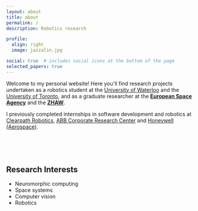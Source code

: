 ```yaml
---
layout: about
title: about
permalink: /
description: Robotics research

profile:
  align: right
  image: jazzalin.jpg

social: true  # includes social icons at the bottom of the page
selected_papers: true
---
```


Welcome to my personal website! Here you'll find research projects undertaken as a robotics student at the [University of Waterloo](https://uwaterloo.ca/) and the [University of Toronto](https://www.utoronto.ca), and as a graduate researcher at the [**European Space Agency**](https://www.esa.int) and the [**ZHAW**](https://www.zhaw.ch/en/university/).

I previously completed internships in software development and robotics at [Clearpath Robotics](https://clearpathrobotics.com), [ABB Corporate Research Center](https://global.abb/group/en/technology/corporate-research-centers/switzerland) and [Honeywell](https://buildings.honeywell.com/us/en/home) [(Aerospace)](https://aerospace.honeywell.com/us/en/products-and-services/industry/space/satellite-products-and-systems).

<br>
<br>
<br>

## Research Interests

- Neuromorphic computing
- Space systems
- Computer vision
- Robotics
